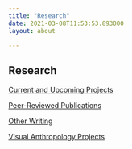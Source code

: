 ```yaml
---
title: "Research"
date: 2021-03-08T11:53:53.893000
layout: about

---
```


## Research

<span class="roam-page">[Current and Upcoming Projects](current-and-upcoming-projects)</span>

<span class="roam-page">[Peer-Reviewed Publications](peer-reviewed-publications)</span>

<span class="roam-page">[Other Writing](other-writing)</span>

<span class="roam-page">[Visual Anthropology Projects](visual-anthropology-projects)</span>
